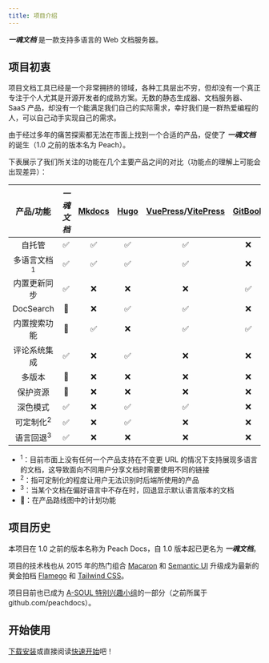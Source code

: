 ```yaml
---
title: 项目介绍
---
```


_**一魂文档**_ 是一款支持多语言的 Web 文档服务器。

## 项目初衷

项目文档工具已经是一个非常拥挤的领域，各种工具层出不穷，但却没有一个真正专注于个人尤其是开源开发者的成熟方案。无数的静态生成器、文档服务器、SaaS 产品，却没有一个能满足我们自己的实际需求，幸好我们是一群热爱编程的人，可以自己动手实现自己的需求。

由于经过多年的痛苦探索都无法在市面上找到一个合适的产品，促使了 _**一魂文档**_ 的诞生（1.0 之前的版本名为 Peach）。

下表展示了我们所关注的功能在几个主要产品之间的对比（功能点的理解上可能会出现差异）：

|产品/功能                 |_**一魂文档**_|[Mkdocs](https://www.mkdocs.org/)|[Hugo](https://gohugo.io/)|[VuePress](https://v2.vuepress.vuejs.org/)/[VitePress](https://vitepress.vuejs.org/)|[GitBook](https://www.gitbook.com/)|
|:---------------------------:|:-------------:|:----:|:--:|:----------------:|:----:|
|自托管                  | ✅ | ✅ | ✅ | ✅ | ❌ |
|多语言文档<sup>1</sup>   | ✅ | ✅ | ✅ | ✅ | ❌ |
|内置更新同步             | ✅ | ❌ | ❌ | ❌ | ✅ |
|DocSearch              | 🎯 | ❌ | ✅ | ✅ | ❌ |
|内置搜索功能             | 🎯 | ✅ | ❌ | ✅ | ✅ |
|评论系统集成             | ✅ | ❌ | ✅ | ❌ | ❌ |
|多版本                  | 🎯 | ❌ | ❌ | ❌ | ❌ |
|保护资源                | 🎯 | ❌ | ❌ | ❌ | ❌ |
|深色模式                | ✅ | ❌ | ✅ | ✅ | ❌ |
|可定制化<sup>2</sup>     | ✅ | ❌ | ✅ | ❌ | ❌ |
|语言回退<sup>3</sup>    | ✅ | ❌ | ❌ | ❌ | ❌ |

- <sup>1</sup>：目前市面上没有任何一个产品支持在不变更 URL 的情况下支持展现多语言的文档，这导致面向不同用户分享文档时需要使用不同的链接
- <sup>2</sup>：指可定制化的程度让用户无法识别时后端所使用的产品
- <sup>3</sup>：当某个文档在偏好语言中不存在时，回退显示默认语言版本的文档
- 🎯：在产品路线图中的计划功能

## 项目历史

本项目在 1.0 之前的版本名称为 Peach Docs，自 1.0 版本起已更名为 _**一魂文档**_。

项目的技术栈也从 2015 年的热门组合 [Macaron](https://go-macaron.com) 和 [Semantic UI](https://semantic-ui.com/) 升级成为最新的黄金拍档 [Flamego](https://flamego.dev) 和 [Tailwind CSS](https://tailwindcss.com/)。

项目目前也已成为 [A-SOUL 特别兴趣小组](https://github.com/asoul-sig)的一部分（之前所属于 github.com/peachdocs）。

## 开始使用

[下载安装](installation.md)或直接阅读[快速开始](quick-start.md)吧！
